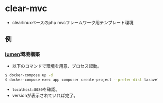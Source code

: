 # clear-mvc
- clearlinuxベースのphp mvcフレームワーク用テンプレート環境

## 例

### [lumen](https://lumen.laravel.com/)環境構築


- 以下のコマンドで環境を用意、プロセス起動。

```bash
$ docker-compose up -d
$ docker-compose exec app composer create-project --prefer-dist laravel/lumen sample_project
```

- `localhost:8080`を確認。
- versionが表示されていれば完了。
